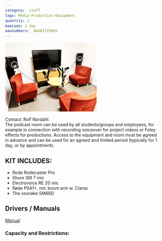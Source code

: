 ```yaml
---
category:  staff
tags: Media-Production-Equipment
quantity: 1
maxLoan: 1 day
aaunumbers:  AAUKIT25002
---
```

![Podcast Studio](/assets/images/equip/podcast.png)

Contact: Rolf Nordahl.<br>The podcast room can be used by all students/groups and employees, for example in connection with recording voiceover for project videos or Foley effects for productions. Access to the equipment and room must be agreed in advance and can be used for an agreed and limited period (typically for 1 day, or by appointment).
## KIT INCLUDES:
-  Rode Rodecaster Pro 
-  Shure SM 7 mic 
-  Electrovoice RE 20  mic 
-  Røde PSA1+, mic boom arm w. Clamp 
-  The sssnake SM6RD

## Drivers / Manuals
[Manual](https://www.samsung.com/dk/support/model/SM-S911BLGGEUB/)



### Capacity and Restrictions:
